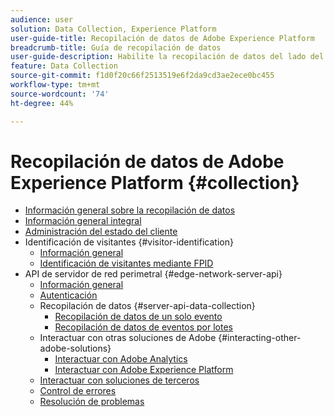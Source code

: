 ```yaml
---
audience: user
solution: Data Collection, Experience Platform
user-guide-title: Recopilación de datos de Adobe Experience Platform
breadcrumb-title: Guía de recopilación de datos
user-guide-description: Habilite la recopilación de datos del lado del cliente para Adobe Experience Platform Edge Network.
feature: Data Collection
source-git-commit: f1d0f20c66f2513519e6f2da9cd3ae2ece0bc455
workflow-type: tm+mt
source-wordcount: '74'
ht-degree: 44%

---
```



# Recopilación de datos de Adobe Experience Platform {#collection}

- [Información general sobre la recopilación de datos](home.md)
- [Información general integral](e2e.md)
- [Administración del estado del cliente](client-state.md)
- Identificación de visitantes {#visitor-identification}
   - [Información general](visitor-identification.md)
   - [Identificación de visitantes mediante FPID](visitor-identification-fpid.md)
- API de servidor de red perimetral {#edge-network-server-api}
   - [Información general](overview.md)
   - [Autenticación](authentication.md)
   - Recopilación de datos {#server-api-data-collection}
      - [Recopilación de datos de un solo evento](interactive-data-collection.md)
      - [Recopilación de datos de eventos por lotes](non-interactive-data-collection.md)
   - Interactuar con otras soluciones de Adobe {#interacting-other-adobe-solutions}
      - [Interactuar con Adobe Analytics](interacting-adobe-analytics.md)
      - [Interactuar con Adobe Experience Platform](interacting-experience-platform.md)
   - [Interactuar con soluciones de terceros](interacting-third-party-solutions.md)
   - [Control de errores](error-handling.md)
   - [Resolución de problemas](troubleshooting.md)